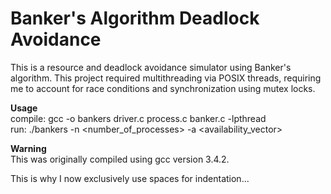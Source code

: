 # Banker's Algorithm Deadlock Avoidance

This is a resource and deadlock avoidance simulator using Banker's algorithm. This project required multithreading via POSIX threads, requiring me to account for race conditions and synchronization using mutex locks.

**Usage**         
compile:  gcc -o bankers driver.c process.c banker.c -lpthread      
run:      ./bankers -n &lt;number_of_processes&gt; -a &lt;availability_vector&gt;

**Warning**                  
This was originally compiled using gcc version 3.4.2. 

This is why I now exclusively use spaces for indentation...
